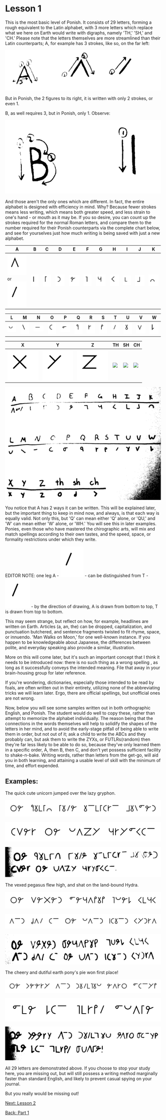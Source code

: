# Lesson 1

This is the most basic level of Ponish. It consists of 29 letters, forming a
rough equivalent to the Latin alphabet, with 3 more letters which replace what
we here on Earth would write with digraphs, namely 'TH,' 'SH,' and 'CH.' Please
note that the letters themselves are more streamlined than their Latin
counterparts; A, for example has 3 strokes, like so, on the far left:

![](./original-images/001.png)

But in Ponish, the 2 figures to its right, it is written with only 2 strokes, or
even 1.

B, as well requires 3, but in Ponish, only 1. Observe:

![](./original-images/002.png)

And those aren't the only ones which are different. In fact, the entire alphabet
is designed with efficiency in mind. Why? Because fewer strokes means less
writing, which means both greater speed, and less strain to one's hand - or
mouth as it may be. If you so desire, you can count up the strokes required for
the normal Roman letters, and compare them to the number required for their
Ponish counterparts via the complete chart below, and see for yourselves just
how much writing is being saved with just a new alphabet.

<!-- A-K -->
| A | B | C | D | E | F | G | H | I | J | K |
|---|---|---|---|---|---|---|---|---|---|---|
| ![](./alphabet/A-two-legs.svg) or ![](./alphabet/A-one-leg.svg) | ![](./alphabet/B.svg) | ![](./alphabet/C.svg) | ![](./alphabet/D.svg) | ![](./alphabet/E.svg) | ![](./alphabet/F.svg) | ![](./alphabet/G.svg) | ![](./alphabet/H.svg) | ![](./alphabet/I.svg) | ![](./alphabet/J.svg) | ![](./alphabet/K.svg) |

<!-- L-W -->
| L | M | N | O | P | Q | R | S | T | U | V | W |
|---|---|---|---|---|---|---|---|---|---|---|---|
| ![](./alphabet/L.svg) | ![](./alphabet/M.svg) | ![](./alphabet/N.svg) | ![](./alphabet/O.svg) | ![](./alphabet/P.svg) | ![](./alphabet/Q.svg) | ![](./alphabet/R.svg) | ![](./alphabet/S.svg) | ![](./alphabet/T.svg) | ![](./alphabet/U.svg) | ![](./alphabet/V.svg) | ![](./alphabet/W.svg) |

<!-- X-Z plus special characters -->
| X | Y | Z | TH | SH | CH |
|---|---|---|----|----|-----|
| ![](./alphabet/X.svg) | ![](./alphabet/Y.svg) | ![](./alphabet/Z.svg) | ![](./alphabet/ð.svg) | ![](./alphabet/ʃ.svg) | ![](./alphabet/ʧ.svg) |

![](./original-images/003.png)

You notice that A has 2 ways it can be written. This will be explained later,
but the important thing to keep in mind now, and always, is that each way is
equally valid. Not only this, but 'Q' can mean either 'Q' alone, or 'QU,' and
'W' can mean either 'W' alone, or 'WH.' You will see this in later examples.
Ponies, even those who have mastered the chirographic arts, will mix and match
spellings according to their own tastes, and the speed, space, or formality
restrictions under which they write.

EDITOR NOTE: one leg A - ![A](./alphabet/A-one-leg.svg) - can be distinguished
from T - ![T](./alphabet/T.svg) - by the direction of drawing,
A is drawn from bottom to top, T is drawn from top to bottom.

This may seem strange, but reflect on how, for example, headlines are written on
Earth. Articles (a, an, the) can be dropped, capitalization, and punctuation
butchered, and sentence fragments twisted to fit rhyme, space, or innuendo. 'Man
Walks on Moon,' for one well-known instance. If you happen to be knowledgeable
about Japanese, the differences between polite, and everyday speaking also
provide a similar, illustration.

More on this will come later, but it's such an important concept that I think it
needs to be introduced now: there is no such thing as a wrong spelling , as long
as it successfully conveys the intended meaning. File that away in your
brain-housing group for later reference.

If you're wondering, dictionaries, especially those intended to be read by
foals, are often written out in their entirety, utilizing none of the
abbreviating tricks we will learn later. Ergo, there are official spellings, but
unofficial ones are not wrong.

Now, below you will see some samples written out in both orthographic English,
and Ponish. The student would do well to copy these, rather than attempt to
memorize the alphabet individually. The reason being that the connections in the
words themselves will help to solidify the shapes of the letters in her mind,
and to avoid the early-stage pitfall of being able to write them in order, but
not out of it; ask a child to write the ABCs and they probably can, but ask them
to write the ZYXs, or FUTLRs(random) then they're far less likely to be able to
do so, because they've only learned them in a specific order, A, then B, then C,
and don't yet possess sufficient facility to shake-n-bake. Writing words, rather
than letters from the get-go, will aid you in both learning, and attaining a
usable level of skill with the minimum of time, and effort expended.

## Examples:

The quick cute unicorn jumped over the lazy gryphon.

![example-1](./lesson-1/example-1.svg)

![example-2](./lesson-1/example-2.svg)

![](./original-images/004.png)

The vexed pegasus flew high, and shat on the land-bound Hydra.

![example-3](./lesson-1/example-3.svg)

![example-4](./lesson-1/example-4.svg)

![](./original-images/005.png)

The cheery and dutiful earth pony's pie won first place!

![example-5](./lesson-1/example-5.svg)

![example-6](./lesson-1/example-6.svg)

![](./original-images/006.png)

All 29 letters are demonstrated above. If you choose to stop your study here,
you are missing out, but will still possess a writing method marginally faster
than standard English, and likely to prevent casual spying on your journal.

But you really would be missing out!

[Next: Lesson 2](./part-1-lesson-2.md)

[Back: Part 1](./part-1.md)
